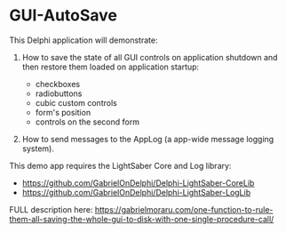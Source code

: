 # GUI-AutoSave

This Delphi application will demonstrate:

  1. How to save the state of all GUI controls on application shutdown and then restore them loaded on application startup:
       * checkboxes
       * radiobuttons
       * cubic custom controls
       * form's position
       * controls on the second form

  2. How to send messages to the AppLog (a app-wide message logging system).

  This demo app requires the LightSaber Core and Log library:   
   * https://github.com/GabrielOnDelphi/Delphi-LightSaber-CoreLib   
   * https://github.com/GabrielOnDelphi/Delphi-LightSaber-LogLib     

  
  
  
FULL description here: 
https://gabrielmoraru.com/one-function-to-rule-them-all-saving-the-whole-gui-to-disk-with-one-single-procedure-call/
